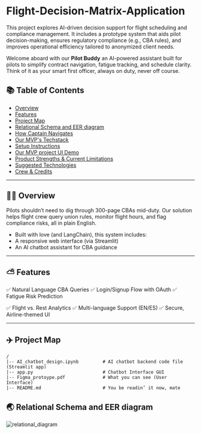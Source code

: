 # Flight-Decision-Matrix-Application
This project explores AI-driven decision support for flight scheduling and compliance management. It includes a prototype system that aids pilot decision-making, ensures regulatory compliance (e.g., CBA rules), and improves operational efficiency tailored to anonymized client needs.

Welcome aboard with our **Pilot Buddy** an AI-powered assistant built for pilots to simplify contract navigation, fatigue tracking, and schedule clarity.
Think of it as your smart first officer, always on duty, never off course.

## 📚 Table of Contents

- [Overview](#-overview)
- [Features](#-features)
- [Project Map](#-project-map)
- [Relational Schema and EER diagram](#-er-diagram)
- [How Captain Navigates](#-how-captain-navigates)
- [Our MVP's Techstack](#-techstack)
- [Setup Instructions](#-setup-instructions)
- [Our MVP project UI Demo](#-ui)
- [Product Strengths & Current Limitations](#-strengths&limitations)
- [Suggested Technologies](#-suggested-technologies)
- [Crew & Credits](#-credits)

---

## 🙌🏻 Overview
Pilots shouldn’t need to dig through 300-page CBAs mid-duty.
Our solution helps flight crew query union rules, monitor flight hours, and flag compliance risks, all in plain English.

- Built with love (and LangChain), this system includes:
- A responsive web interface (via Streamlit)
- An AI chatbot assistant for CBA guidance

---

## ⛅ Features

✅ Natural Language CBA Queries
✅ Login/Signup Flow with OAuth
✅ Fatigue Risk Prediction

✅ Flight vs. Rest Analytics
✅ Multi-language Support (EN/ES)
✅ Secure, Airline-themed UI

---

## ✈️ Project Map 

```
/
|-- AI_chatbot_design.ipynb         # AI chatbot backend code file (Streamlit app)
|-- app.py                          # Chatbot Interface GUI
|-- Figma_protoype.pdf              # What you can see (User Interface)
|-- README.md                       # You be readin’ it now, mate
```

## 🌏 Relational Schema and EER diagram
![relational_diagram]("https://github.com/user-attachments/assets/3af76ecc-14a1-47cc-acd5-10548c6cdf07")

